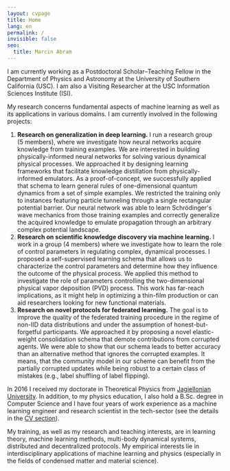 ```yaml
---
layout: cvpage
title: Home
lang: en
permalink: /
invisible: false
seo:
  title: Marcin Abram
---
```


I am currently working as a Postdoctoral Scholar&ndash;Teaching Fellow in the Department of Physics and Astronomy at the University of Southern California (USC). I am also a Visiting Researcher at the USC Information Sciences Institute (ISI).

My research concerns fundamental aspects of machine learning as well as its applications in various domains. I am currently involved in the following projects:
 1. **Research on generalization in deep learning.** I run a research group (5&nbsp;members), where we investigate how neural networks acquire knowledge from training examples. We are interested in building physically-informed neural networks for solving various dynamical physical processes. We approached it by designing learning frameworks that facilitate knowledge distillation from physically-informed emulators. As a proof-of-concept, we successfully applied that schema to learn general rules of one-dimensional quantum dynamics from a set of simple examples. We restricted the training only to instances featuring particle tunneling through a single rectangular potential barrier. Our neural network was able to learn Schr&#246;dinger's wave mechanics from those training examples and correctly generalize the acquired knowledge to emulate propagation through an arbitrary complex potential landscape.
 2. **Research on scientific knowledge discovery via machine learning.** I work in a group (4&nbsp;members) where we investigate how to learn the role of control parameters in regulating complex, dynamical processes. I proposed a self-supervised learning schema that allows us to characterize the control parameters and determine how they influence the outcome of the physical process. We applied this method to investigate the role of parameters controlling the two-dimensional physical vapor deposition (PVD) process. This work has far-reach implications, as it might help in optimizing a thin-film production or can aid researchers looking for new functional materials.
 3. **Research on novel protocols for federated learning.** The goal is to improve the quality of the federated training procedure in the regime of non-IID data distributions and under the assumption of honest-but-forgetful participants. We approached it by proposing a novel elastic-weight consolidation schema that demote contributions from corrupted agents. We were able to show that our schema leads to better accuracy than an alternative method that ignores the corrupted examples. It means, that the community model in our scheme can benefit from the partially corrupted updates while being robust to a certain class of mistakes (e.g., label shuffling of label flipping).

In 2016 I received my doctorate in Theoretical Physics from <a href="https://en.uj.edu.pl/en">Jagiellonian University</a>. In addition, to my physics education, I also hold a B.Sc. degree in Computer Science and I have four years of work experience as a machine learning engineer and research scientist in the tech-sector (see the details in the <a href="CV">CV section</a>).

My training, as well as my research and teaching interests, are in learning theory, machine learning methods, multi-body dynamical systems, distributed and decentralized protocols. My empirical interests lie in interdisciplinary applications of machine learning and physics (especially in the fields of condensed matter and material science).

